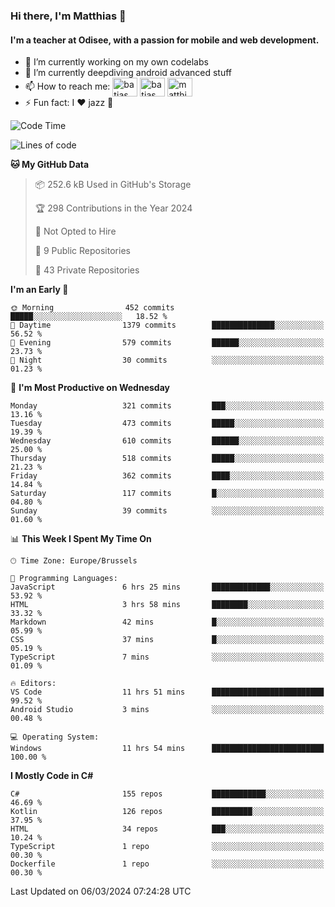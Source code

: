 ### Hi there, I'm Matthias 👋

#### I'm a teacher at Odisee, with a passion for mobile and web development.

- 🔭 I’m currently working on my own codelabs
- 🌱 I’m currently deepdiving android advanced stuff
- 📫 How to reach me: <a href="https://dev.to/batjas" target="_blank"><img align="center" src="https://raw.githubusercontent.com/rahuldkjain/github-profile-readme-generator/master/src/images/icons/Social/devto.svg" alt="batjas" height="30" width="40" /></a>
<a href="https://twitter.com/batjas" target="_blank"><img align="center" src="https://raw.githubusercontent.com/rahuldkjain/github-profile-readme-generator/master/src/images/icons/Social/twitter.svg" alt="batjas" height="30" width="40" /></a>
<a href="https://linkedin.com/in/matthiasdruwé" target="_blank"><img align="center" src="https://raw.githubusercontent.com/rahuldkjain/github-profile-readme-generator/master/src/images/icons/Social/linked-in-alt.svg" alt="matthiasdruwé" height="30" width="40" /></a>
- ⚡ Fun fact: I ❤ jazz 🎷


<!--START_SECTION:waka-->
![Code Time](http://img.shields.io/badge/Code%20Time-1%2C108%20hrs%2026%20mins-blue)

![Lines of code](https://img.shields.io/badge/From%20Hello%20World%20I%27ve%20Written-2.6%20million%20lines%20of%20code-blue)

**🐱 My GitHub Data** 

> 📦 252.6 kB Used in GitHub's Storage 
 > 
> 🏆 298 Contributions in the Year 2024
 > 
> 🚫 Not Opted to Hire
 > 
> 📜 9 Public Repositories 
 > 
> 🔑 43 Private Repositories 
 > 
**I'm an Early 🐤** 

```text
🌞 Morning                452 commits         █████░░░░░░░░░░░░░░░░░░░░   18.52 % 
🌆 Daytime                1379 commits        ██████████████░░░░░░░░░░░   56.52 % 
🌃 Evening                579 commits         ██████░░░░░░░░░░░░░░░░░░░   23.73 % 
🌙 Night                  30 commits          ░░░░░░░░░░░░░░░░░░░░░░░░░   01.23 % 
```
📅 **I'm Most Productive on Wednesday** 

```text
Monday                   321 commits         ███░░░░░░░░░░░░░░░░░░░░░░   13.16 % 
Tuesday                  473 commits         █████░░░░░░░░░░░░░░░░░░░░   19.39 % 
Wednesday                610 commits         ██████░░░░░░░░░░░░░░░░░░░   25.00 % 
Thursday                 518 commits         █████░░░░░░░░░░░░░░░░░░░░   21.23 % 
Friday                   362 commits         ████░░░░░░░░░░░░░░░░░░░░░   14.84 % 
Saturday                 117 commits         █░░░░░░░░░░░░░░░░░░░░░░░░   04.80 % 
Sunday                   39 commits          ░░░░░░░░░░░░░░░░░░░░░░░░░   01.60 % 
```


📊 **This Week I Spent My Time On** 

```text
🕑︎ Time Zone: Europe/Brussels

💬 Programming Languages: 
JavaScript               6 hrs 25 mins       █████████████░░░░░░░░░░░░   53.92 % 
HTML                     3 hrs 58 mins       ████████░░░░░░░░░░░░░░░░░   33.32 % 
Markdown                 42 mins             █░░░░░░░░░░░░░░░░░░░░░░░░   05.99 % 
CSS                      37 mins             █░░░░░░░░░░░░░░░░░░░░░░░░   05.19 % 
TypeScript               7 mins              ░░░░░░░░░░░░░░░░░░░░░░░░░   01.09 % 

🔥 Editors: 
VS Code                  11 hrs 51 mins      █████████████████████████   99.52 % 
Android Studio           3 mins              ░░░░░░░░░░░░░░░░░░░░░░░░░   00.48 % 

💻 Operating System: 
Windows                  11 hrs 54 mins      █████████████████████████   100.00 % 
```

**I Mostly Code in C#** 

```text
C#                       155 repos           ████████████░░░░░░░░░░░░░   46.69 % 
Kotlin                   126 repos           █████████░░░░░░░░░░░░░░░░   37.95 % 
HTML                     34 repos            ███░░░░░░░░░░░░░░░░░░░░░░   10.24 % 
TypeScript               1 repo              ░░░░░░░░░░░░░░░░░░░░░░░░░   00.30 % 
Dockerfile               1 repo              ░░░░░░░░░░░░░░░░░░░░░░░░░   00.30 % 
```




 Last Updated on 06/03/2024 07:24:28 UTC
<!--END_SECTION:waka-->
